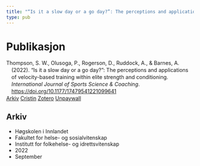 ```yaml
---
title: "“Is it a slow day or a go day?”: The perceptions and applications of velocity-based training within elite strength and conditioning"
type: pub
---
```

<h1>Publikasjon</h1>
<article id="csl-bib-container-2WQBU72I" class="csl-bib-container">
  <div class="csl-bib-body" style="line-height: 1.35; padding-left: 1em; text-indent:-1em;">
  <div class="csl-entry">Thompson, S. W., Olusoga, P., Rogerson, D., Ruddock, A., &amp; Barnes, A. (2022). &#x201C;Is it a slow day or a go day?&#x201D;: The perceptions and applications of velocity-based training within elite strength and conditioning. <i>International Journal of Sports Science &amp; Coaching</i>. <a href="https://doi.org/10.1177/17479541221099641">https://doi.org/10.1177/17479541221099641</a></div>
</div>
  <div class="csl-bib-buttons">
    <a href="#taxonomy-article-2WQBU72I" class="csl-bib-button">Arkiv</a>
    <a href="https://app.cristin.no/results/show.jsf?id=2050282" alt="Cristin URL" class="csl-bib-button">Cristin</a>
    <a href="http://zotero.org/groups/5022929/items/2WQBU72I" alt="Zotero URL" class="csl-bib-button">Zotero</a>
    <a href="https://journals.sagepub.com/doi/pdf/10.1177/17479541221099641" class="csl-bib-button">Unpaywall</a>
  </div>
  <div id="csl-bib-meta-container-2WQBU72I"></div>
</article>
<div id="csl-bib-meta-2WQBU72I" class="csl-bib-meta">
  <article id="taxonomy-article-2WQBU72I" class="taxonomy-article">
    <h1>Arkiv</h1>
    <ul>
      <li>Høgskolen i Innlandet</li>
      <li>Fakultet for helse- og sosialvitenskap</li>
      <li>Institutt for folkehelse- og idrettsvitenskap</li>
      <li>2022</li>
      <li>September</li>
    </ul>
  </article>
</div>
